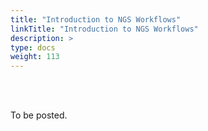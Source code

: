 ```yaml
---
title: "Introduction to NGS Workflows"
linkTitle: "Introduction to NGS Workflows"
description: >
type: docs
weight: 113
---
```


<br></br>

To be posted.



